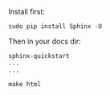 Install first:

```
sudo pip install Sphinx -U
```

Then in your docs dir:

```
sphinx-quickstart
...
...

make html
```
